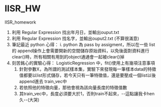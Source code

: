 # IISR_HW
IISR_homework

1) 利用 Regular Expression 找出年月日，並輸出ouput.txt
2) 利用 Regular Expression 找名字，並輸出ouput2.txt (不算很滿意)
3) 筆記最近 python 心得：
    i. python 為 pass by assigment，所以在一些 list 的 append操作上會需要開新的空間儲存原始資料，以免後面對資料進行clear()時，所有相關有用到的object通通會一起被clear()掉
4) 刻苦銘心的實驗心得：
  LogisticRegression 中，fit()使用上有幾項注意事項
    1. 針對參數X，為所謂的測試樣本集，實驗下來發現每一筆樣本data的特徵值都要以list形式儲存，若今天只有一筆特徵值，還是要壓成一個list以後append進去      train_vec中
    2. 若依照他的特徵向量，那他會視為該向量長度的特徵值數
    3. 其train_vec中，長度必須要大於1，否則train不起來，--這點讓我卡hen久--(大哭)

